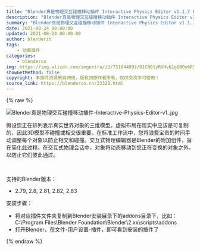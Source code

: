 ```yaml
---
title: "Blender真是物理交互碰撞移动插件 Interactive Physics Editor v1.1.7 For Blender 2.79+"
description: "Blender真是物理交互碰撞移动插件 Interactive Physics Editor v1.1.7 For Blender 2.79+"
summary: "Blender真是物理交互碰撞移动插件 Interactive Physics Editor v1.1.7 For Blender 2.79+"
date: 2021-08-24 00:00:00
updated: 2021-08-24 00:00:00
author: blenderit
tags: 
    - 动画插件
categories:
    - blenderco
img: https://img.alicdn.com/imgextra/i3/751044092/O1CN01yRVHvb1g6BOy6R5bo_!!751044092.jpg
showGetMethod: false
copyright: 本插件资源来自网络，版权归原作者所有，仅供交流学习使用！
source_link: https://blenderco.cn/33320.html
---
```


{% raw %}
<p><img class="aligncenter" src="https://img.alicdn.com/imgextra/i3/751044092/O1CN01yRVHvb1g6BOy6R5bo_!!751044092.jpg" alt="Blender真是物理交互碰撞移动插件-Interactive-Physics-Editor-v1..jpg"></p><p>假设您正在排列表示真实世界对象的三维模型。虚拟布局在现实中应该是可复制的，因此3D模型不碰撞或相交很重要。在标准工作流中，您将浪费宝贵的时间手动调整每个对象以防止相交和碰撞。交互式物理编辑器是Blender的附加组件，旨在简化此过程。在交互式物理会话中，对象将动态移动到您正在变换的对象之外，以防止它们彼此通过。</p><p> </p><p>支持的Blender版本：</p><ul>
<li>2.79, 2.8, 2.81, 2.82, 2.83</li>
</ul><p>安装步骤：</p><ul>
<li>将对应插件文件夹复制到Blender安装目录下的addons目录下，比如：C:\Program Files\Blender Foundation\Blender\2.xx\scripts\addons</li>
<li>打开Blender，在文件-用户设置-插件，即可看到安装的插件了</li>
</ul>
<div style="display: none">blenderco</div>
{% endraw %}
